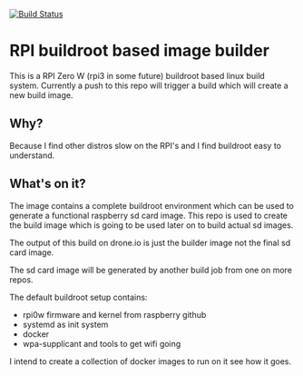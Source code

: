 
[![Build Status](https://drone.darker.me/api/badges/TinHead/rpi-sd-builder/status.svg)](https://drone.darker.me/TinHead/rpi-sd-builder)

# RPI buildroot based image builder

This is a RPI Zero W (rpi3 in some future) buildroot based linux build system.
Currently a push to this repo will trigger a build which will create a new build image.

## Why?

Because I find other distros slow on the RPI's and I find buildroot easy to understand.

## What's on it?

The image contains a complete buildroot environment which can be used to generate a functional raspberry sd card image.
This repo is used to create the build image which is going to be used later on to build actual sd images.

The output of this build on drone.io is just the builder image not the final sd card image.

The sd card image will be generated by another build job from one on more repos.

The default buildroot setup contains:

- rpi0w firmware and kernel from raspberry github
- systemd as init system
- docker
- wpa-supplicant and tools to get wifi going 

I intend to create a collection of docker images to run on it see how it goes.
